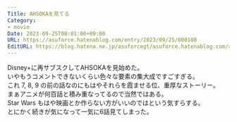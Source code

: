 ```yaml
---
Title: AHSOKAを見てる
Category:
- movie
Date: 2023-09-25T00:01:00+09:00
URL: https://asuforce.hatenablog.com/entry/2023/09/25/000100
EditURL: https://blog.hatena.ne.jp/asuforcegt/asuforce.hatenablog.com/atom/entry/820878482971000673
---
```


Disney+に再サブスクしてAHSOKAを見始めた。  
いやもうコメントできないくらい色々な要素の集大成ですごすぎる。  
これ 7, 8, 9 の前の話なのにもはやそれらを霞ませる位、重厚なストーリー。  
まぁアニメが何百話と積み重なってるので当然ではある。  
Star Wars もはや映画とか作らない方がいいのではという気すらする。  
とにかく続きが気になって一気に6話見てしまった。
